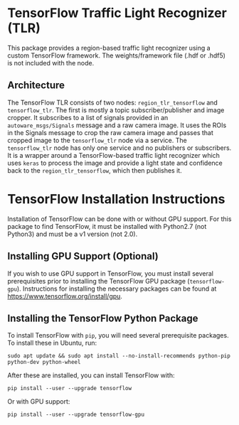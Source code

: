 # TensorFlow Traffic Light Recognizer (TLR)
This package provides a region-based traffic light recognizer using a custom TensorFlow framework. The weights/framework file (.hdf or .hdf5) is not included with the node.

## Architecture
The TensorFlow TLR consists of two nodes: `region_tlr_tensorflow` and `tensorflow_tlr`. The first is mostly a topic subscriber/publisher and image cropper. It subscribes to a list of signals provided in an `autoware_msgs/Signals` message and a raw camera image. It uses the ROIs in the Signals message to crop the raw camera image and passes that cropped image to the `tensorflow_tlr` node via a service. The `tensorflow_tlr` node has only one service and no publishers or subscribers. It is a wrapper around a TensorFlow-based traffic light recognizer which uses `keras` to process the image and provide a light state and confidence back to the `region_tlr_tensorflow`, which then publishes it.

# TensorFlow Installation Instructions
Installation of TensorFlow can be done with or without GPU support. For this package to find TensorFlow, it must be installed with Python2.7 (not Python3) and must be a v1 version (not 2.0).

## Installing GPU Support (Optional)
If you wish to use GPU support in TensorFlow, you must install several prerequisites prior to installing the TensorFlow GPU package (`tensorflow-gpu`). Instructions for installing the necessary packages can be found at https://www.tensorflow.org/install/gpu.

## Installing the TensorFlow Python Package
To install TensorFlow with `pip`, you will need several prerequisite packages. To install these in Ubuntu, run:

`sudo apt update && sudo apt install --no-install-recommends python-pip python-dev python-wheel`

After these are installed, you can install TensorFlow with:

`pip install --user --upgrade tensorflow`

Or with GPU support:

`pip install --user --upgrade tensorflow-gpu`
